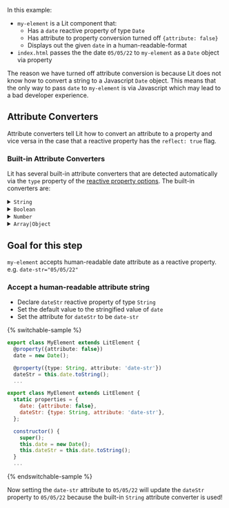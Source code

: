In this example:

- `my-element` is a Lit component that:
  - Has a `date` reactive property of type `Date`
  - Has attribute to property conversion turned off `{attribute: false}`
  - Displays out the given `date` in a human-readable-format
- `index.html` passes the the date `05/05/22` to `my-element` as a `Date` object via property

<aside class="info">

The reason we have turned off attribute conversion is because Lit does not know how to convert a string to a Javascript `Date` object. This means that the only way to pass `date` to `my-element` is via Javascript which may lead to a bad developer experience.

</aside>

## Attribute Converters

Attribute converters tell Lit how to convert an attribute to a property and vice versa in the case that a reactive property has the `reflect: true` flag.

### Built-in Attribute Converters

Lit has several built-in attribute converters that are detected automatically via the `type` property of the [reactive property options](/docs/components/properties/#property-options). The built-in converters are:

<details>
<summary><code>String</code></summary>

- to attribute: `setAttribute`
- from attribute: `getAttribute`

</details>
<details>
<summary><code>Boolean</code></summary>

- to attribute: `toggleAttribute`
- from attribute: `hasAttribute`

<aside class="warning">

This means that `<my-element prop="false">` will be converted to `true`.

</aside>

</details>
<details>
<summary><code>Number</code></summary>

- to attribute: stingification and `setAttribute`
- from attribute: `getAttribute` and `Number`

</details>
<details>
<summary><code>Array|Object</code></summary>

- to attribute: `setAttribute` and `JSON.stringify`
- from attribute: `JSON.parse`

</details>

## Goal for this step

`my-element` accepts human-readable date attribute as a reactive property. e.g. `date-str="05/05/22"`

### Accept a human-readable attribute string

* Declare `dateStr` reactive property of type `String`
* Set the default value to the stringified value of `date`
* Set the attribute for `dateStr` to be `date-str`

{% switchable-sample %}

```ts
export class MyElement extends LitElement {
  @property({attribute: false})
  date = new Date();

  @property({type: String, attribute: 'date-str'})
  dateStr = this.date.toString();
  ...
```

```js
export class MyElement extends LitElement {
  static properties = {
    date: {attribute: false},
    dateStr: {type: String, attribute: 'date-str'},
  };

  constructor() {
    super();
    this.date = new Date();
    this.dateStr = this.date.toString();
  }
  ...
```

{% endswitchable-sample %}

Now setting the `date-str` attribute to `05/05/22` will update the `dateStr` property to `05/05/22` because the built-in `String` attribute converter is used!
